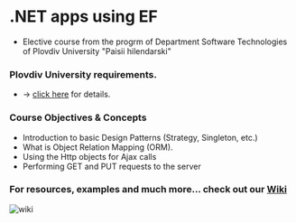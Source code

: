 # .NET apps using EF
- Elective course from the progrm of Department Software Technologies of Plovdiv University "Paisii hilendarski"

### Plovdiv University requirements. 
- -> [click here](https://github.com/BaiGanio/PU-DB-Apps-With-EF/blob/master/%D0%A3%D1%87%D0%B5%D0%B1%D0%BD%D0%B0%20%D0%BF%D1%80%D0%BE%D0%B3%D1%80%D0%B0%D0%BC%D0%B0%20DB%20Apps.pdf) for details.

### Course Objectives & Concepts
* Introduction to basic Design Patterns (Strategy, Singleton, etc.)
* What is Object Relation Mapping (ORM).
* Using the Http objects for Ajax calls
* Performing GET and PUT requests to the server

### For resources, examples and much more... check out our [Wiki](https://github.com/BaiGanio/PU-DB-Apps-With-EF/wiki)

![wiki](https://github.com/BaiGanio/PU-DB-Apps-With-EF/blob/master/repo-images/Wiki.png)
    
